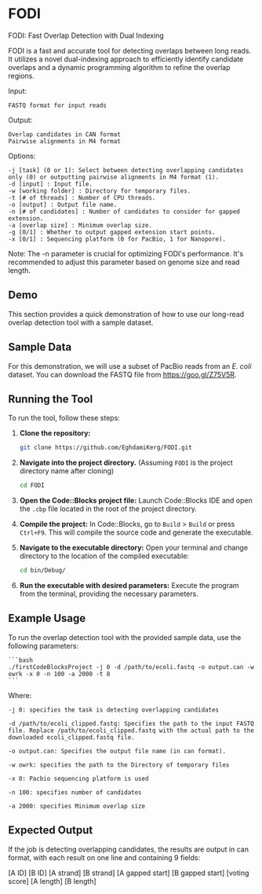 # FODI
FODI: Fast Overlap Detection with Dual Indexing

FODI is a fast and accurate tool for detecting overlaps between long reads. It utilizes a novel dual-indexing approach to efficiently identify candidate overlaps and a dynamic programming algorithm to refine the overlap regions.

Input:

    FASTQ format for input reads

Output:

    Overlap candidates in CAN format
    Pairwise alignments in M4 format

Options:

    -j [task] (0 or 1): Select between detecting overlapping candidates only (0) or outputting pairwise alignments in M4 format (1).
    -d [input] : Input file.
    -w [working folder] : Directory for temporary files.
    -t [# of threads] : Number of CPU threads.
    -o [output] : Output file name.
    -n [# of candidates] : Number of candidates to consider for gapped extension.
    -a [overlap size] : Minimum overlap size.
    -g [0/1] : Whether to output gapped extension start points.
    -x [0/1] : Sequencing platform (0 for PacBio, 1 for Nanopore).

Note: The -n parameter is crucial for optimizing FODI's performance. It's recommended to adjust this parameter based on genome size and read length.
## Demo

This section provides a quick demonstration of how to use our long-read overlap detection tool with a sample dataset.

## Sample Data

For this demonstration, we will use a subset of PacBio reads from an *E. coli* dataset. You can download the FASTQ file from https://goo.gl/Z75V5R.

## Running the Tool

To run the tool, follow these steps:

1.  **Clone the repository:**
    ```bash
    git clone https://github.com/EghdamiKerg/FODI.git
    ```

2.  **Navigate into the project directory.**
    (Assuming `FODI` is the project directory name after cloning)
    ```bash
    cd FODI
    ```

3.  **Open the Code::Blocks project file:**
    Launch Code::Blocks IDE and open the `.cbp` file located in the root of the project directory.

4.  **Compile the project:**
    In Code::Blocks, go to `Build` > `Build` or press `Ctrl+F9`. This will compile the source code and generate the executable.

5.  **Navigate to the executable directory:**
    Open your terminal and change directory to the location of the compiled executable:
    ```bash
    cd bin/Debug/
    ```

6.  **Run the executable with desired parameters:**
    Execute the program from the terminal, providing the necessary parameters.

## Example Usage

To run the overlap detection tool with the provided sample data, use the following parameters:
    
    ```bash
    ./firstCodeBlocksProject -j 0 -d /path/to/ecoli.fastq -o output.can -w owrk -x 0 -n 100 -a 2000 -t 8
    ```

Where:

    -j 0: specifies the task is detecting overlapping candidates

    -d /path/to/ecoli_clipped.fastq: Specifies the path to the input FASTQ file. Replace /path/to/ecoli_clipped.fastq with the actual path to the downloaded ecoli_clipped.fastq file.

    -o output.can: Specifies the output file name (in can format).

    -w owrk: specifies the path to the Directory of temporary files

    -x 0: Pacbio sequencing platform is used

    -n 100: specifies number of candidates

    -a 2000: specifies Minimum overlap size

## Expected Output

If the job is detecting overlapping candidates, the results are output in can format, with each result on one line and containing 9 fields:

[A ID] [B ID] [A strand] [B strand] [A gapped start] [B gapped start] [voting score] [A length] [B length]

